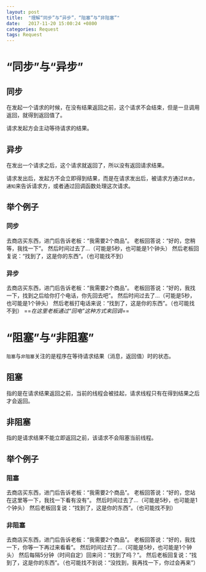 ```yaml
---
layout: post
title:  "理解“同步”与“异步”，“阻塞”与“非阻塞”"
date:   2017-11-20 15:00:24 +0800
categories: Request
tags: Request
---
```


# “同步”与“异步”

## 同步
在发起一个请求的时候，在没有结果返回之前，这个请求不会结束，但是一旦调用返回，就得到返回值了。

请求发起方会主动等待请求的结果。

## 异步
在发出一个请求之后，这个请求就返回了，所以没有返回请求结果。

请求发出后，发起方不会立即得到结果，而是在请求发出后，被请求方通过`状态`，`通知`来告诉请求方，或者通过回调函数处理这次请求。

## 举个例子

### 同步
去商店买东西，进门后告诉老板：“我需要2个商品”。
老板回答说：“好的，您稍等，我找一下”。
然后时间过去了...（可能是5秒，也可能是1个钟头）
然后老板回复说：“找到了，这是你的东西”。（也可能找不到）

### 异步
去商店买东西，进门后告诉老板：“我需要2个商品”。
老板回答说：“好的，我找一下，找到之后给你打个电话，你先回去吧”。
然后时间过去了...（可能是5秒，也可能是1个钟头）
然后老板打电话来说：“找到了，这是你的东西”。（也可能找不到）
==*在这里老板通过“回电”这种方式来回调*==

# “阻塞”与“非阻塞”

`阻塞`与`非阻塞`关注的是程序在等待请求结果（消息，返回值）时的状态。

## 阻塞
指的是在请求结果返回之前，当前的线程会被挂起，请求线程只有在得到结果之后才会返回。

## 非阻塞
指的是请求结果不能立即返回之前，该请求不会阻塞当前线程。

## 举个例子

### 阻塞
去商店买东西，进门后告诉老板：“我需要2个商品”。
老板回答说：“好的，您站在这里等一下，我找一下看有没有”。
然后时间过去了...（可能是5秒，也可能是1个钟头）
然后老板回复说：“找到了，这是你的东西”。（也可能找不到）

### 非阻塞
去商店买东西，进门后告诉老板：“我需要2个商品”。
老板回答说：“好的，我找一下，你等一下再过来看看”。
然后时间过去了...（可能是5秒，也可能是1个钟头）
然后每隔5分钟（时间自定）回来问：“找到了吗？”。
然后老板回复说：“找到了，这是你的东西”。（也可能找不到说：“没找到，我再找一下，你过会再来”）
